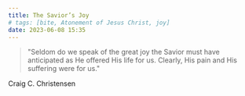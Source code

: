 ```yaml
---
title: The Savior’s Joy
# tags: [bite, Atonement of Jesus Christ, joy]
date: 2023-06-08 15:35
---
```


> "Seldom do we speak of the great joy the Savior must have anticipated as He offered His life for us. Clearly, His pain and His suffering were for us."

Craig C. Christensen
